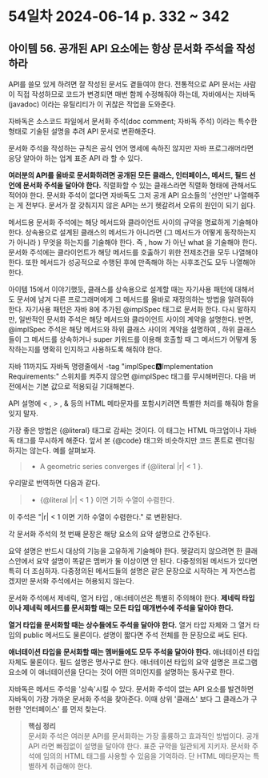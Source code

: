 # 54일차 2024-06-14 p. 332 ~ 342

## 아이템 56. 공개된 API 요소에는 항상 문서화 주석을 작성하라

API를 쓸모 있게 하려면 잘 작성된 문서도 곁들여야 한다. 
전통적으로 API 문서는 사람이 직접 작성하므로 코드가 변경되면 매번 함께 수정해줘야 하는데,
자바에서는 자바독(javadoc) 이라는 유틸리티가 이 귀찮은 작업을 도와준다.

자바독은 소스코드 파일에서 문서화 주석(doc comment; 자바독 주석) 이라는 특수한 형태로
기술된 설명을 추려 API 문서로 변환해준다.

문서화 주석을 작성하는 규칙은 공식 언어 명세에 속하진 않지만 자바 프로그래머라면 
응당 알아야 하는 업계 표준 API 라 할 수 있다.

**여러분의 API를 올바로 문서화하려면 공개된 모든 클래스, 인터페이스, 메서드, 필드 선언에
문서화 주석을 달아야 한다.**  직렬화할 수 있는 클래스라면 직렬화 형태에 관해서도
적어야 한다. 문서화 주석이 없다면 자바독도 그저 공개 API 요소들의 '선언만' 나열해주는 게 전부다.
문서가 잘 갖춰지지 않은 API는 쓰기 헷갈려서 오류의 원인이 되기 쉽다.

메서드용 문서화 주석에는 해당 메서드와 클라이언트 사이의 규약을 명료하게 기술해야 한다. 
상속용으로 설계된 클래스의 메서드가 아니라면 (그 메서드가 어떻게 동작하는지가 아니라 )
무엇을 하는지를 기술해야 한다.
즉 , how 가 아닌 what 을 기술해야 한다. 문서화 주석에는 클라이언트가 해당 메서드를 
호춣하기 위한 전제조건을 모두 나열해야 한다. 
또한 메서드가 성공적으로 수행된 후에 만족해야 하는 사후조건도 모두 나열해야 한다. 

아이템 15에서 이야기했듯, 클래스를 상속용으로 설계할 때는 자기사용 패턴에 대해서도
문서에 남겨 다른 프로그래머에게 그 메서드를 올바로 재정의하는 방법을 알려줘야 한다. 
자기사용 패턴은 자바 8에 추가된 @implSpec 태그로 문서화 한다.
다시 말하지만, 일반적인 문서화 주석은 해당 메서드와 클라이언트 사이의 계약을 설명한다. 
반면, @implSpec 주석은 해당 메서드와 하위 클래스 사이의 계약을 설명하여 ,
하위 클래스들이 그 메서드를 상속하거나 super 키워드를 이용해 호출할 때 그 메서드가 어떻게
동작하는지를 명확히 인지하고 사용하도록 해줘야 한다.



자바 11까지도 자바독 명령줄에서 -tag "implSpec:a:Implementation Requirements:"
스위치를 켜주지 않으면 @implSpec 태그를 무시해버린다. 
다음 버전에서는 기본 값으로 적용되길 기대해본다. 

API 설명에 < , > , & 등의 HTML 메타문자를 포함시키려면 특별한 처리를 해줘야 함을 잊지 말자.

가장 좋은 방법은 {@literal} 태그로 감싸는 것이다. 이 태그는 HTML 마크업이나 자바독 태그를 
무시하게 해준다. 앞서 본 {@code} 태그와 비슷하지만 코드 폰트로 렌더링하지는 않는다. 
예를 살펴보자.

> * A geometric series converges if {@literal |r| < 1 }.

우리말로 번역하면 다음과 같다.

> * {@literal |r| < 1 } 이면 기하 수열이 수렴한다.

이 주석은 "|r| < 1 이면 기하 수열이 수렴한다." 로 변환된다. 

각 문서화 주석의 첫 번째 문장은 해당 요소의 요약 설명으로 간주된다. 

요약 설명은 반드시 대상의 기능을 고유하게 기술해야 한다. 
헷갈리지 않으려면 한 클래스안에서 요약 설명이 똑같은 멤버가 둘 이상이면 안 된다.
다중정의된 메서드가 있다면 특히 더 조심하자. 다중정의된 메서드들의 설명은 
같은 문장으로 시작하는 게 자연스럽겠지만 문서화 주석에서는 허용되지 않는다.

문서화 주석에서 제네릭, 열거 타입 , 애너테이션은 특별히 주의해야 한다.
**제네릭 타입이나 제네릭 메서드를 문서화할 때는 모든 타입 매개변수에 주석을 달아야 한다.**



**열거 타입을 문서화할 때는 상수들에도 주석을 달아야 한다.**
열거 타압 자체와 그 열거 타입의 public 메서드도 물론이다. 설명이 짧다면 주석 전체를 
한 문장으로 써도 된다.

**애너테이션 타입을 문서화할 때는 멤버들에도 모두 주석을 달아야 한다.**
애너테이션 타입 자체도 물론이다. 필드 설명은 명사구로 한다. 
애너테이션 타입의 요약 설명은 프로그램 요소에 이 애너테이션을 단다는 것이 어떤 의미인지를
설명하는 동사구로 한다.


자바독은 메서드 주석을 '상속'시킬 수 있다. 문서화 주석이 없는 API 요소를 발견하면
자바독이 가장 가까운 문서화 주석을 찾아준다.
이때 상위 '클래스' 보다 그 클래스가 구현한 '언터페이스' 를 먼저 찾는다.

> **핵심 정리**
> <br/>
> 문서화 주석은 여러분 API를 문서화하는 가장 훌륭하고 효과적인 방법이다.
> 공개 API 라면 빠짐없이 설명을 달아야 한다. 표준 규약을 일관되게 지키자.
> 문서화 주석에 임의의 HTML 태그를 사용할 수 있음을 기억하라.
> 단 HTML 메타문자는 특별하게 취급해야 한다.




